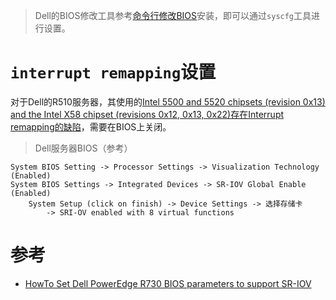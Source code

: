 > Dell的BIOS修改工具参考[命令行修改BIOS](modify_bios_through_linux_command)安装，即可以通过`syscfg`工具进行设置。

# `interrupt remapping`设置

对于Dell的R510服务器，其使用的[Intel 5500 and 5520 chipsets (revision 0x13) and the Intel X58 chipset (revisions 0x12, 0x13, 0x22)存在Interrupt remapping的缺陷](https://www.novell.com/support/kb/doc.php?id=7014344)，需要在BIOS上关闭。

> Dell服务器BIOS（参考）

```
System BIOS Setting -> Processor Settings -> Visualization Technology (Enabled)
System BIOS Settings -> Integrated Devices -> SR-IOV Global Enable (Enabled)
    System Setup (click on finish) -> Device Settings -> 选择存储卡
        -> SRI-OV enabled with 8 virtual functions
```

# 参考

* [HowTo Set Dell PowerEdge R730 BIOS parameters to support SR-IOV](https://community.mellanox.com/docs/DOC-2249)